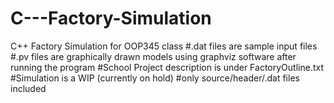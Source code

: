 # C---Factory-Simulation
C++ Factory Simulation for OOP345 class
#.dat files are sample input files
#.pv files are graphically drawn models using graphviz software after running the program
#School Project description is under FactoryOutline.txt
#Simulation is a WIP (currently on hold)
#only source/header/.dat files included 
